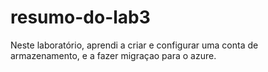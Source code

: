 # resumo-do-lab3

Neste laboratório, aprendi a criar e configurar uma conta de armazenamento, e a fazer migraçao para o azure.
